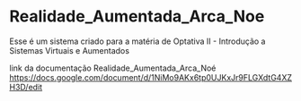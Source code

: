 # Realidade_Aumentada_Arca_Noe
Esse é um sistema criado para a matéria de Optativa II - Introdução a Sistemas Virtuais e Aumentados

link da documentação Realidade_Aumentada_Arca_Noé  https://docs.google.com/document/d/1NiMo9AKx6tp0UJKxJr9FLGXdtG4XZH3D/edit
